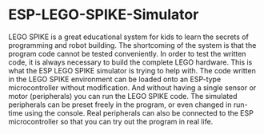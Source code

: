 # ESP-LEGO-SPIKE-Simulator
 LEGO SPIKE is a great educational system for kids to learn the secrets of programming and robot building. The shortcoming of the system is that the program code cannot be tested conveniently. In order to test the written code, it is always necessary to build the complete LEGO hardware. This is what the ESP LEGO SPIKE simulator is trying to help with. The code written in the LEGO SPIKE environment can be loaded onto an ESP-type microcontroller without modification. And without having a single sensor or motor (peripherals) you can run the LEGO SPIKE code. The simulated peripherals can be preset freely in the program, or even changed in run-time using the console. Real peripherals can also be connected to the ESP microcontroller so that you can try out the program in real life. 
